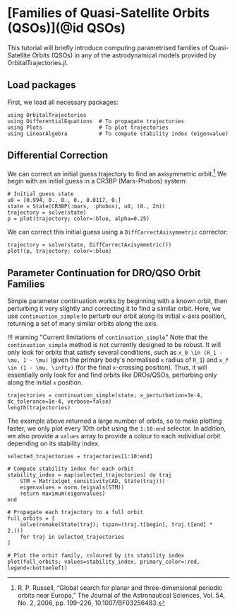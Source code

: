 # [Families of Quasi-Satellite Orbits (QSOs)](@id QSOs)

This tutorial will briefly introduce computing parametrised families of Quasi-Satellite
Orbits (QSOs) in any of the astrodynamical models provided by OrbitalTrajectories.jl.

## Load packages

First, we load all necessary packages:

```@example 1
using OrbitalTrajectories
using DifferentialEquations  # To propagate trajectories
using Plots                  # To plot trajectories
using LinearAlgebra          # To compute stability index (eigenvalue)
```

## Differential Correction

We can correct an initial guess trajectory to find an axisymmetric orbit.[^Russell2006] We begin
with an initial guess in a CR3BP (Mars-Phobos) system:

[^Russell2006]: R. P. Russell, “Global search for planar and three-dimensional periodic orbits near Europa,” The Journal of the Astronautical Sciences, Vol. 54, No. 2, 2006, pp. 199–226, 10.1007/BF03256483. 

```@example 1
# Initial guess state
u0 = [0.994, 0., 0., 0., 0.0117, 0.]
state = State(CR3BP(:mars, :phobos), u0, (0., 2π))
trajectory = solve(state)
p = plot(trajectory; color=:blue, alpha=0.25)
```

We can correct this initial guess using a `DiffCorrectAxisymmetric` corrector:

```@example 1
trajectory = solve(state, DiffCorrectAxisymmetric())
plot!(p, trajectory; color=:blue)
```

## Parameter Continuation for DRO/QSO Orbit Families

Simple parameter continuation works by beginning with a known orbit, then perturbing it very slightly and correcting it to find
a similar orbit. Here, we use `continuation_simple` to perturb our orbit along its initial ``x``-axis position, returning a set
of many similar orbits along the axis.

!!! warning "Current limitations of `continuation_simple`"
    Note that the `continuation_simple` method is not currently designed to be robust. It will only look for orbits that satisfy
    several conditions, such as ``x_0 \in (R_1 - \mu, 1 - \mu)`` (given the primary body's normalised ``x`` radius of ``R_1``) and
    ``x_f \in (1 - \mu, \infty)`` (for the final ``x``-crossing position). Thus, it will essentially only look for and find
    orbits like DROs/QSOs, perturbing only along the initial ``x`` position.

```@example 1
trajectories = continuation_simple(state; x_perturbation=3e-4, dc_tolerance=1e-4, verbose=false)
length(trajectories)
```

The example above returned a large number of orbits, so to make plotting faster, we only plot every 10th orbit using the `1:10:end`
selector. In addition, we also provide a `values` array to provide a colour to each individual orbit depending on its stability
index.

```@example 1
selected_trajectories = trajectories[1:10:end]

# Compute stability index for each orbit
stability_index = map(selected_trajectories) do traj
    STM = Matrix(get_sensitivity(AD, State(traj)))
    eigenvalues = norm.(eigvals(STM))
    return maximum(eigenvalues)
end

# Propagate each trajectory to a full orbit
full_orbits = [
    solve(remake(State(traj); tspan=(traj.t[begin], traj.t[end] * 2.)))
    for traj in selected_trajectories
]

# Plot the orbit family, coloured by its stability index
plot(full_orbits; values=stability_index, primary_color=:red, legend=:bottomleft)
```